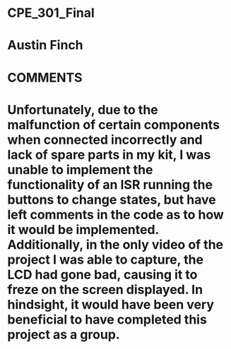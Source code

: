 # CPE_301_Final
# Austin Finch

# COMMENTS
# Unfortunately, due to the malfunction of certain components when connected incorrectly and lack of spare parts in my kit, I was unable to implement the functionality of an ISR running the buttons to change states, but have left comments in the code as to how it would be implemented. Additionally, in the only video of the project I was able to capture, the LCD had gone bad, causing it to freze on the screen displayed. In hindsight, it would have been very beneficial to have completed this project as a group.